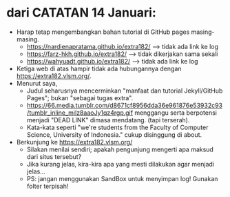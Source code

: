 # dari CATATAN 14 Januari:
* Harap tetap mengembangkan bahan tutorial di GitHub pages masing-masing. 
  * https://nardienapratama.github.io/extra182/ --> tidak ada link ke log
  * https://farz-hkh.github.io/extra182/  --> tidak dikerjakan sama sekali
  * https://wahyuadt.github.io/extra182/ --> tidak ada link ke log
* Ketiga web di atas hampir tidak ada hubungannya dengan 
  https://extra182.vlsm.org/.
* Menurut saya, 
  * Judul seharusnya mencerminkan "manfaat dan tutorial Jekyll/GitHub Pages"; bukan "sebagai tugas extra".
  * https://66.media.tumblr.com/d8671cf8956dda36e961876e53932c93/tumblr_inline_milz8aaoJy1qz4rgp.gif
    menggangu serta berpotensi menjadi "DEAD LINK" dimasa mendatang.
    (tapi terserah).
  * Kata-kata seperti "we're students from the Faculty of Computer Science, University of Indonesia."
    cukup disinggung di about.
* Berkunjung ke https://extra182.vlsm.org/
  * Silakan menilai sendiri; apakah pengunjung mengerti apa maksud dari situs tersebut?
  * Jika kurang jelas, kira-kira apa yang mesti dilakukan agar menjadi jelas...
  * PS: jangan menggunakan SandBox untuk menyimpan log! Gunakan folter terpisah!

  

